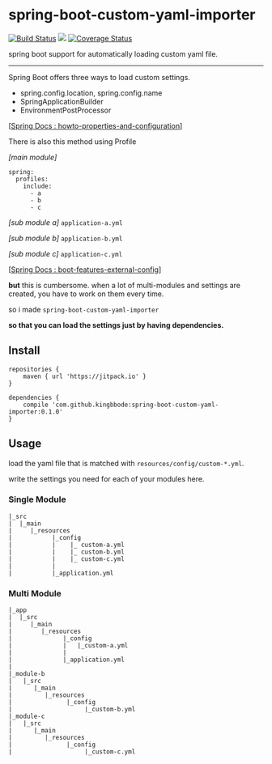 # spring-boot-custom-yaml-importer

[![Build Status](https://travis-ci.org/kingbbode/spring-boot-custom-yaml-importer.svg?branch=master)](https://travis-ci.org/kingbbode/spring-boot-custom-yaml-importer)
[![](https://jitpack.io/v/kingbbode/spring-boot-custom-yaml-importer.svg)](https://jitpack.io/#kingbbode/spring-boot-custom-yaml-importer)
[![Coverage Status](https://coveralls.io/repos/github/kingbbode/spring-boot-custom-yaml-importer/badge.svg?branch=master)](https://coveralls.io/github/kingbbode/spring-boot-custom-yaml-importer?branch=master)

spring boot support for automatically loading custom yaml file.

---
 
Spring Boot offers three ways to load custom settings.

- spring.config.location, spring.config.name
- SpringApplicationBuilder
- EnvironmentPostProcessor

[[Spring Docs : howto-properties-and-configuration](https://docs.spring.io/spring-boot/docs/current/reference/html/howto-properties-and-configuration.html)]

There is also this method using Profile

*[main module]*
```
spring:
  profiles:
    include:
      - a
      - b
      - c
```
*[sub module a]*
`application-a.yml`

*[sub module b]*
`application-b.yml`

*[sub module c]*
`application-c.yml`

[[Spring Docs : boot-features-external-config](https://docs.spring.io/spring-boot/docs/current/reference/html/boot-features-external-config.html)]

**but** this is cumbersome. when a lot of multi-modules and settings are created, you have to work on them every time.

so i made `spring-boot-custom-yaml-importer` 

**so that you can load the settings just by having dependencies.**

## Install

```
repositories {
    maven { url 'https://jitpack.io' }
}

dependencies {
    compile 'com.github.kingbbode:spring-boot-custom-yaml-importer:0.1.0'
}
```

## Usage

load the yaml file that is matched with `resources/config/custom-*.yml`.

write the settings you need for each of your modules here.

### Single Module

```
|_src
|  |_main
|     |_resources
|           |_config
|           |    |_ custom-a.yml
|           |    |_ custom-b.yml
|           |    |_ custom-c.yml
|           |
|           |_application.yml  
```

### Multi Module

```
|_app
|  |_src
|     |_main
|        |_resources
|              |_config
|              |   |_custom-a.yml
|              |
|              |_application.yml
|                   
|_module-b
|   |_src
|      |_main
|         |_resources
|               |_config
|                    |_custom-b.yml
|_module-c
|   |_src
|      |_main
|         |_resources
|               |_config
|                    |_custom-c.yml
```

